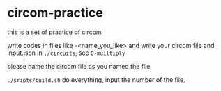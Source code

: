 # circom-practice
this is a set of practice of circom

write codes in files like <number>-<name_you_like>
and write your circom file and input.json in `./circuits`, see `0-muiltiply`

please name the circom file as you named the file

`./sripts/build.sh` do everything, input the number of the file.